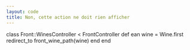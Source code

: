 ```yaml
---
layout: code
title: Non, cette action ne doit rien afficher
---
```


class Front::WinesController < FrontController
  def ean
    wine = Wine.first
    redirect_to front_wine_path(wine)
  end
end